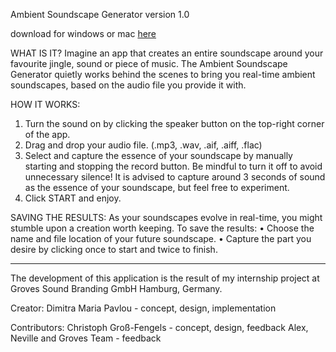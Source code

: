 Ambient Soundscape Generator
version 1.0

download for windows or mac [here](https://github.com/dmpavlou/Ambient-Soundscape-Generator/releases)

WHAT IS IT?
Imagine an app that creates an entire soundscape around your favourite jingle, sound or piece of music.
The Ambient Soundscape Generator quietly works behind the scenes to bring you real-time ambient soundscapes, based on the audio file you provide it with.

HOW IT WORKS:
1. Turn the sound on by clicking the speaker button on the top-right corner
     of the app. 
2. Drag and drop your audio file. (.mp3, .wav, .aif, .aiff, .flac)
3. Select and capture the essence of your soundscape by manually starting
     and stopping the record button. 
     Be mindful to turn it off to avoid unnecessary silence!
     It is advised to capture around 3 seconds of sound as the essence of your soundscape, but feel free to experiment. 
5. Click START and enjoy.

SAVING THE RESULTS:
As your soundscapes evolve in real-time, you might stumble upon a creation worth keeping. To save the results:
• Choose the name and file location of your future soundscape.
• Capture the part you desire by clicking once to start and twice to finish.

_________________________________________________________________________________________________________________________

The development of this application is the result of my internship project at Groves Sound Branding GmbH Hamburg, Germany.

Creator:
Dimitra Maria Pavlou - concept, design, implementation

Contributors:
Christoph Groß-Fengels - concept, design, feedback
Alex, Neville and Groves Team - feedback
